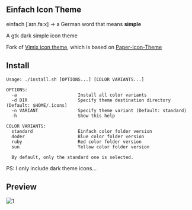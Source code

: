 ## Einfach Icon Theme

einfach [ˈaɪn.faːx] → a German word that means **simple**

A gtk dark simple icon theme

Fork of [Vimix icon theme](https://github.com/vinceliuice/Vimix-icon-theme), which is based on [Paper-Icon-Theme](https://github.com/snwh/paper-icon-theme)

## Install
```
Usage: ./install.sh [OPTIONS...] [COLOR VARIANTS...]

OPTIONS:
  -a                       Install all color variants
  -d DIR                   Specify theme destination directory (Default: $HOME/.icons)
  -n VARIANT               Specify theme variant (Default: standard)
  -h                       Show this help

COLOR VARIANTS:
  standard                 Einfach color folder version
  doder                    Blue color folder version
  ruby                     Red color folder version
  sun                      Yellow color folder version

  By default, only the standard one is selected.
```

PS: I only include dark theme icons...

## Preview
![1](../master/Preview.png)
